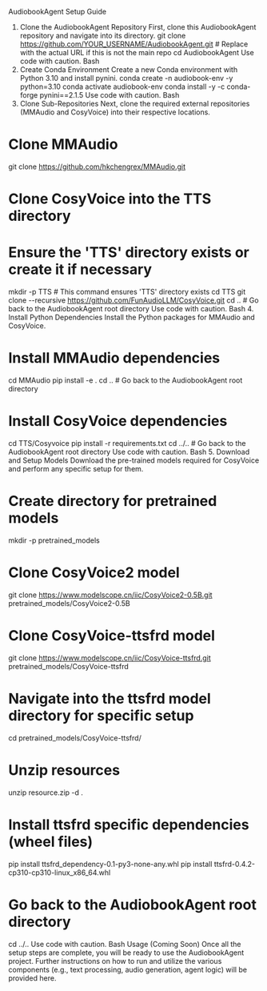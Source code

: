 AudiobookAgent Setup Guide

1. Clone the AudiobookAgent Repository
First, clone this AudiobookAgent repository and navigate into its directory.
git clone https://github.com/YOUR_USERNAME/AudiobookAgent.git  # Replace with the actual URL if this is not the main repo
cd AudiobookAgent
Use code with caution.
Bash
2. Create Conda Environment
Create a new Conda environment with Python 3.10 and install pynini.
conda create -n audiobook-env -y python=3.10
conda activate audiobook-env
conda install -y -c conda-forge pynini==2.1.5
Use code with caution.
Bash
3. Clone Sub-Repositories
Next, clone the required external repositories (MMAudio and CosyVoice) into their respective locations.
# Clone MMAudio
git clone https://github.com/hkchengrex/MMAudio.git

# Clone CosyVoice into the TTS directory
# Ensure the 'TTS' directory exists or create it if necessary
mkdir -p TTS # This command ensures 'TTS' directory exists
cd TTS
git clone --recursive https://github.com/FunAudioLLM/CosyVoice.git
cd .. # Go back to the AudiobookAgent root directory
Use code with caution.
Bash
4. Install Python Dependencies
Install the Python packages for MMAudio and CosyVoice.
# Install MMAudio dependencies
cd MMAudio
pip install -e .
cd .. # Go back to the AudiobookAgent root directory

# Install CosyVoice dependencies
cd TTS/Cosyvoice
pip install -r requirements.txt
cd ../.. # Go back to the AudiobookAgent root directory
Use code with caution.
Bash
5. Download and Setup Models
Download the pre-trained models required for CosyVoice and perform any specific setup for them.
# Create directory for pretrained models
mkdir -p pretrained_models

# Clone CosyVoice2 model
git clone https://www.modelscope.cn/iic/CosyVoice2-0.5B.git pretrained_models/CosyVoice2-0.5B

# Clone CosyVoice-ttsfrd model
git clone https://www.modelscope.cn/iic/CosyVoice-ttsfrd.git pretrained_models/CosyVoice-ttsfrd

# Navigate into the ttsfrd model directory for specific setup
cd pretrained_models/CosyVoice-ttsfrd/

# Unzip resources
unzip resource.zip -d .

# Install ttsfrd specific dependencies (wheel files)
pip install ttsfrd_dependency-0.1-py3-none-any.whl
pip install ttsfrd-0.4.2-cp310-cp310-linux_x86_64.whl

# Go back to the AudiobookAgent root directory
cd ../..
Use code with caution.
Bash
Usage
(Coming Soon)
Once all the setup steps are complete, you will be ready to use the AudiobookAgent project. Further instructions on how to run and utilize the various components (e.g., text processing, audio generation, agent logic) will be provided here.
